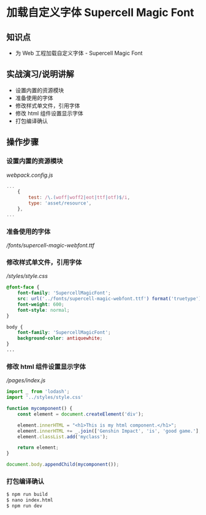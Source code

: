 加载自定义字体 Supercell Magic Font
=================================

## 知识点

* 为 Web 工程加载自定义字体 - Supercell Magic Font

## 实战演习/说明讲解

+ 设置内置的资源模块
+ 准备使用的字体
+ 修改样式单文件，引用字体
+ 修改 html 组件设置显示字体
+ 打包编译确认

## 操作步骤

### 设置内置的资源模块

*webpack.config.js*

```js
...
    {
        test: /\.(woff|woff2|eot|ttf|otf)$/i,
        type: 'asset/resource',
    },
...
```

### 准备使用的字体

*/fonts/supercell-magic-webfont.ttf*

### 修改样式单文件，引用字体

*/styles/style.css*

```css
@font-face {
    font-family: 'SupercellMagicFont';
    src: url('../fonts/supercell-magic-webfont.ttf') format('truetype');
    font-weight: 600;
    font-style: normal;
}

body {
    font-family: 'SupercellMagicFont';
    background-color: antiquewhite;
}
...
```

### 修改 html 组件设置显示字体

*/pages/index.js*

```js
import _ from 'lodash';
import '../styles/style.css'

function mycomponent() {
    const element = document.createElement('div');

    element.innerHTML = "<h1>This is my html component.</h1>";
    element.innerHTML += _.join(['Genshin Impact', 'is', 'good game.'], '-----');
    element.classList.add('myclass');

    return element;
}

document.body.appendChild(mycomponent());
```

### 打包编译确认

```bash
$ npm run build
$ nano index.html
$ npm run dev
```